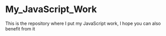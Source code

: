 # My_JavaScript_Work
This is the repository where I put my JavaScript work, I hope you can also benefit from it
